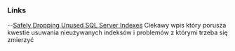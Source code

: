 ### 


### Links

--[Safely Dropping Unused SQL Server Indexes](https://www.mssqltips.com/sqlservertip/5202/safely-dropping-unused-sql-server-indexes/)
 Ciekawy wpis który porusza kwestie usuwania nieużywanych indeksów i problemów z którymi trzeba się zmierzyć
